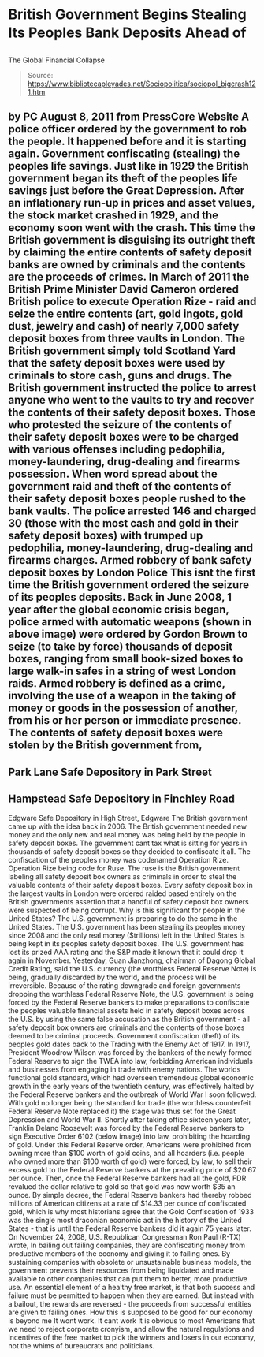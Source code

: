 # British Government Begins Stealing Its Peoples Bank Deposits Ahead of 
The Global Financial Collapse

> Source: https://www.bibliotecapleyades.net/Sociopolitica/sociopol_bigcrash121.htm

by PC
August 8, 2011
from
PressCore Website
A police officer
ordered by the government to rob the people.
It happened before and it is starting again.
Government confiscating (stealing) the peoples life savings.
Just like in 1929 the British government began
its theft of the peoples life savings just before the Great Depression.
After an inflationary run-up in prices and asset values, the stock market
crashed in 1929, and the economy soon went with the crash. This time the
British government is disguising its outright theft by claiming the entire
contents of safety deposit banks are owned by criminals and the contents are
the proceeds of crimes.
In March of 2011 the British Prime Minister David Cameron ordered
British police to execute
Operation Rize - raid and seize the entire contents (art,
gold ingots, gold dust, jewelry and cash) of nearly 7,000 safety deposit
boxes from three vaults in London.
The British government simply told
Scotland Yard that the safety deposit boxes were used by criminals to store
cash, guns and drugs.
The British government instructed the police to arrest anyone who went to
the vaults to try and recover the contents of their safety deposit boxes.
Those who protested the seizure of the contents of their safety deposit
boxes were to be charged with various offenses including pedophilia,
money-laundering, drug-dealing and firearms possession.
When word spread about the government raid and theft of the contents of
their safety deposit boxes people rushed to the bank vaults.
The police arrested 146 and charged 30 (those
with the most cash and gold in their safety deposit boxes) with trumped up
pedophilia, money-laundering, drug-dealing and firearms charges.
Armed robbery of bank safety
deposit boxes by London Police
This isnt the first time the British government
ordered the seizure of its peoples deposits.
Back in June 2008, 1 year after the global
economic crisis began, police armed with automatic weapons (shown in above
image) were ordered by Gordon Brown to seize (to take by force) thousands of
deposit boxes, ranging from small book-sized boxes to large walk-in safes in
a string of west London raids.
Armed robbery is defined as a crime,
involving the use of a weapon in the taking of money or goods in the
possession of another, from his or her person or immediate presence.
The contents of safety deposit boxes were stolen by the British government
from,
-
Park Lane Safe Depository in Park Street
-
Hampstead Safe Depository in Finchley
Road
-
Edgware Safe Depository in High Street, Edgware
The British government came up with the idea back in 2006.
The British government needed new money and the
only new and real money was being held by the people in safety deposit
boxes. The government cant tax what is sitting for years in thousands of
safety deposit boxes so they decided to confiscate it all.
The confiscation
of the peoples money was codenamed
Operation Rize.
Operation Rize being code for Ruse. The ruse is
the British government labeling all safety deposit box owners as criminals
in order to steal the valuable contents of their safety deposit boxes. Every
safety deposit box in the largest vaults in London were ordered raided based
entirely on the British governments assertion that a handful of safety
deposit box owners were suspected of being corrupt.
Why is this significant for people in the United States? The U.S. government
is preparing to do the same in the United States.
The U.S. government has been stealing its peoples money since 2008 and the
only real money ($trillions) left in the United States is being kept in its
peoples safety deposit boxes. The U.S. government has lost its prized AAA
rating and the S&P made it known that it could drop it again in November.
Yesterday, Guan Jianzhong, chairman of Dagong
Global Credit Rating, said the U.S. currency (the worthless Federal Reserve
Note) is being,
gradually discarded by the world, and the
process will be irreversible.
Because of the rating downgrade and foreign
governments dropping the worthless Federal Reserve Note, the U.S. government
is being forced by the
Federal Reserve
bankers to make preparations to
confiscate the peoples valuable financial assets held in safety deposit
boxes across the U.S. by using the same false accusation as the British
government - all safety deposit box owners are criminals and the contents of
those boxes deemed to be criminal proceeds.
Government confiscation (theft) of its peoples gold dates back to the
Trading with the Enemy Act of 1917.
In 1917, President Woodrow Wilson was forced by
the bankers of the newly formed Federal Reserve to sign the TWEA into law,
forbidding American individuals and businesses from engaging in trade with
enemy nations.
The worlds functional gold standard, which had
overseen tremendous global economic growth in the early years of the
twentieth century, was effectively halted by the Federal Reserve bankers and
the outbreak of World War I soon followed. With gold no longer being the
standard for trade (the worthless counterfeit Federal Reserve Note replaced
it) the stage was thus set for the Great Depression and World War II.
Shortly after taking office sixteen years later, Franklin Delano Roosevelt
was forced by the Federal Reserve bankers to sign
Executive Order 6102 (below image) into
law, prohibiting the hoarding of gold.
Under this
Federal Reserve order,
Americans were prohibited from owning more than $100 worth of gold coins,
and all hoarders (i.e. people who owned more than $100 worth of gold) were
forced, by law, to sell their excess gold to the Federal Reserve bankers
at the prevailing price of $20.67 per ounce.
Then, once the Federal Reserve bankers had all the gold, FDR revalued the
dollar relative to gold so that gold was now worth $35 an ounce.
By simple decree, the Federal Reserve bankers
had thereby robbed millions of American citizens at a rate of $14.33 per
ounce of confiscated gold, which is why most historians agree that the
Gold
Confiscation of 1933 was the single most draconian economic act in the
history of the United States - that is until the Federal Reserve bankers did
it again 75 years later.
On November 24, 2008, U.S. Republican Congressman Ron Paul (R-TX)
wrote,
In bailing out failing companies, they are
confiscating money from productive members of the economy and giving it
to failing ones.
By sustaining companies with obsolete or
unsustainable business models, the government prevents their resources
from being liquidated and made available to other companies that can put
them to better, more productive use.
An essential element of a healthy free
market, is that both success and failure must be permitted to happen
when they are earned.
But instead with a bailout, the rewards are
reversed - the proceeds from successful entities are given to failing
ones. How this is supposed to be good for our economy is beyond me
It
wont work. It cant work
It is obvious to most Americans that we need
to reject corporate cronyism, and allow the natural regulations and
incentives of the free market to pick the winners and losers in our
economy, not the whims of bureaucrats and politicians.
